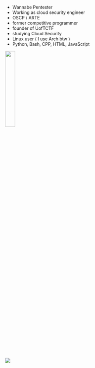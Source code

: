 - Wannabe Pentester
- Working as cloud security engineer
- OSCP / ARTE
- former competitive programmer
- founder of UofTCTF
- studying Cloud Security 
- Linux user ( I use Arch btw )
- Python, Bash, CPP, HTML, JavaScript

<img src="https://templates.images.credential.net/1644595125124808271808325719972.png" width="25%" height="25%" />

![](https://www.hackthebox.eu/badge/image/402227)
